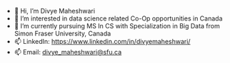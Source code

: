 - 👋 Hi, I’m Divye Maheshwari
- 👀 I’m interested in data science related Co-Op opportunities in Canada
- 🌱 I’m currently pursuing MS In CS with Specialization in Big Data from Simon Fraser University, Canada
- 📫 LinkedIn: https://www.linkedin.com/in/divyemaheshwari/
- 📫 Email: divye_maheshwari@sfu.ca

<!---
divyemaheshwari/divyemaheshwari is a ✨ special ✨ repository because its `README.md` (this file) appears on your GitHub profile.
You can click the Preview link to take a look at your changes.
--->

